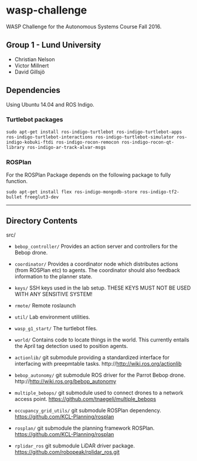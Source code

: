 # wasp-challenge
WASP Challenge for the Autonomous Systems Course Fall 2016.

## Group 1 - Lund University
* Christian Nelson
* Victor Millnert
* David Gillsjö

## Dependencies

Using Ubuntu 14.04 and ROS Indigo.

### Turtlebot packages
`sudo apt-get install ros-indigo-turtlebot ros-indigo-turtlebot-apps ros-indigo-turtlebot-interactions ros-indigo-turtlebot-simulator ros-indigo-kobuki-ftdi ros-indigo-rocon-remocon ros-indigo-rocon-qt-library ros-indigo-ar-track-alvar-msgs`

### ROSPlan
For the ROSPlan Package depends on the following package to fully function.

`sudo apt-get install flex ros-indigo-mongodb-store ros-indigo-tf2-bullet freeglut3-dev`

---

## Directory Contents
src/
  * `bebop_controller/`	Provides an action server and controllers for the Bebop drone.
  * `coordinator/`		Provides a coordinator node which distributes actions (from ROSPlan etc) to agents. The coordinator should also feedback information to the planner state.
  * `keys/`			SSH keys used in the lab setup. THESE KEYS MUST NOT BE USED WITH ANY SENSITIVE SYSTEM!
  * `rmote/`		Remote roslaunch
  * `util/`			Lab environment utilities.
  * `wasp_g1_start/`	The turtlebot files.
  * `world/`	 	Contains code to locate things in the world. This currently entails the April tag detection used to position agents.

  * `actionlib/`	 	git submodule providing a standardized interface for interfacing with preepmtable tasks. http://http://wiki.ros.org/actionlib
  * `bebop_autonomy/`  	git submodule ROS driver for the Parrot Bebop drone. http://http://wiki.ros.org/bebop_autonomy
  * `multiple_bebops/`	git submodule used to connect drones to a network access point. https://github.com/tnaegeli/multiple_bebops
  * `occupancy_grid_utils/`	git submodule ROSPlan dependency. https://github.com/KCL-Planning/rosplan
  * `rosplan/`		git submodule the planning framework ROSPlan. https://github.com/KCL-Planning/rosplan
  * `rplidar_ros`		git submodule LiDAR driver package. https://github.com/robopeak/rplidar_ros.git
